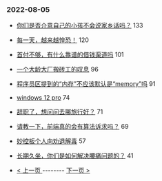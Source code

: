 ### 2022-08-05 
- [你们是否介意自己的小孩不会说家乡话吗？](https://www.v2ex.com/t/870764) 133
- [每一天，越来越惶恐！](https://www.v2ex.com/t/870753) 120
- [首付不够，有什么靠谱的借钱渠道吗](https://www.v2ex.com/t/870798) 101
- [一个大龄大厂搬砖工的叹息](https://www.v2ex.com/t/870825) 96
- [程序员区提到的“内存”不应该默认是“memory”吗](https://www.v2ex.com/t/870855) 91
- [windows 12 pro](https://www.v2ex.com/t/870752) 74
- [辞职了，想问问去哪旅行好？](https://www.v2ex.com/t/870834) 71
- [请教一下，前端真的会有算法诉求吗？](https://www.v2ex.com/t/870826) 69
- [妙控板个人向劝退解毒](https://www.v2ex.com/t/870807) 57
- [长期久坐，你们是如何解决腰痛问题的？](https://www.v2ex.com/t/870743) 41 

- [ < 上一页 ](https://github.com/able8/v2ex-hot-record/blob/master/2022-08-04.md) -------- [ 下一页 > ](https://github.com/able8/v2ex-hot-record/blob/master/2022-08-06.md)